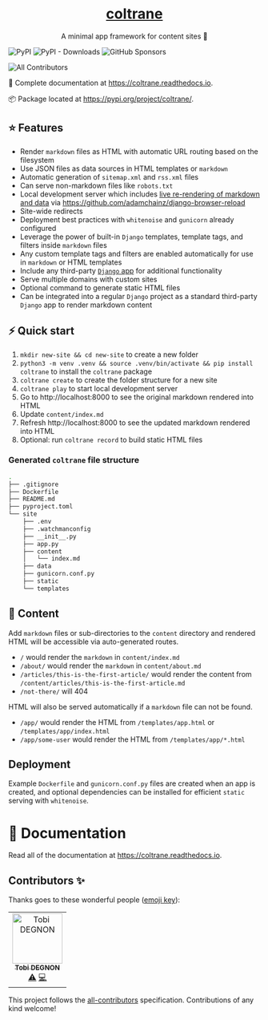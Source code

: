 <p align="center">
  <a href="https://coltrane.readthedocs.io"><h1 align="center">coltrane</h1></a>
</p>
<p align="center">A minimal app framework for content sites 🎵</p>

![PyPI](https://img.shields.io/pypi/v/coltrane?color=blue&style=flat-square)
![PyPI - Downloads](https://img.shields.io/pypi/dm/coltrane?color=blue&style=flat-square)
![GitHub Sponsors](https://img.shields.io/github/sponsors/adamghill?color=blue&style=flat-square)
<!-- ALL-CONTRIBUTORS-BADGE:START - Do not remove or modify this section -->
![All Contributors](https://img.shields.io/badge/all_contributors-1-orange.svg?style=flat-square)
<!-- ALL-CONTRIBUTORS-BADGE:END -->

📖 Complete documentation at https://coltrane.readthedocs.io.

📦 Package located at https://pypi.org/project/coltrane/.

## ⭐ Features

- Render `markdown` files as HTML with automatic URL routing based on the filesystem
- Use JSON files as data sources in HTML templates or `markdown`
- Automatic generation of `sitemap.xml` and `rss.xml` files
- Can serve non-markdown files like `robots.txt`
- Local development server which includes [live re-rendering of markdown and data](https://twitter.com/adamghill/status/1487522925393715205) via https://github.com/adamchainz/django-browser-reload
- Site-wide redirects
- Deployment best practices with `whitenoise` and `gunicorn` already configured
- Leverage the power of built-in `Django` templates, template tags, and filters inside `markdown` files
- Any custom template tags and filters are enabled automatically for use in `markdown` or HTML templates
- Include any third-party [`Django` app](https://djangopackages.org) for additional functionality
- Serve multiple domains with custom sites
- Optional command to generate static HTML files
- Can be integrated into a regular `Django` project as a standard third-party `Django` app to render markdown content

## ⚡ Quick start

1. `mkdir new-site && cd new-site` to create a new folder
1. `python3 -m venv .venv && source .venv/bin/activate && pip install coltrane` to install the `coltrane` package
1. `coltrane create` to create the folder structure for a new site
1. `coltrane play` to start local development server
1. Go to http://localhost:8000 to see the original markdown rendered into HTML
1. Update `content/index.md`
1. Refresh http://localhost:8000 to see the updated markdown rendered into HTML
1. Optional: run `coltrane record` to build static HTML files

### Generated `coltrane` file structure

```bash
.
├── .gitignore
├── Dockerfile
├── README.md
├── pyproject.toml
└── site
    ├── .env
    ├── .watchmanconfig
    ├── __init__.py
    ├── app.py
    ├── content
    │   └── index.md
    ├── data
    ├── gunicorn.conf.py
    ├── static
    └── templates
```

## 📝 Content

Add `markdown` files or sub-directories to the `content` directory and rendered HTML will be accessible via auto-generated routes.

- `/` would render the `markdown` in `content/index.md`
- `/about/` would render the `markdown` in `content/about.md`
- `/articles/this-is-the-first-article/` would render the content from `/content/articles/this-is-the-first-article.md`
- `/not-there/` will 404

HTML will also be served automatically if a `markdown` file can not be found.

- `/app/` would render the HTML from `/templates/app.html` or `/templates/app/index.html`
- `/app/some-user` would render the HTML from `/templates/app/*.html`

## Deployment

Example `Dockerfile` and `gunicorn.conf.py` files are created when an app is created, and optional dependencies can be installed for efficient `static` serving with `whitenoise`.

# 📖 Documentation

Read all of the documentation at https://coltrane.readthedocs.io.

## Contributors ✨

Thanks goes to these wonderful people ([emoji key](https://allcontributors.org/docs/en/emoji-key)):

<!-- ALL-CONTRIBUTORS-LIST:START - Do not remove or modify this section -->
<!-- prettier-ignore-start -->
<!-- markdownlint-disable -->
<table>
  <tbody>
    <tr>
      <td align="center"><a href="https://github.com/Tobi-De"><img src="https://avatars.githubusercontent.com/u/40334729?v=4?s=100" width="100px;" alt="Tobi DEGNON"/><br /><sub><b>Tobi DEGNON</b></sub></a><br /><a href="https://github.com/adamghill/coltrane/commits?author=Tobi-De" title="Tests">⚠️</a> <a href="https://github.com/adamghill/coltrane/commits?author=Tobi-De" title="Code">💻</a></td>
    </tr>
  </tbody>
  <tfoot>
    
  </tfoot>
</table>

<!-- markdownlint-restore -->
<!-- prettier-ignore-end -->

<!-- ALL-CONTRIBUTORS-LIST:END -->

This project follows the [all-contributors](https://github.com/all-contributors/all-contributors) specification. Contributions of any kind welcome!
